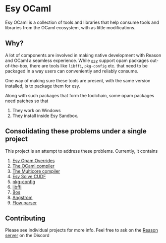 # Esy OCaml

Esy OCaml is a collection of tools and libraries that help consume
tools and libraries from the OCaml ecosystem, with as little
modifications. 

## Why?

A lot of components are involved in making native development with
Reason and OCaml a seamless experience. While [`esy`](https://esy.sh)
support opam packages out-of-the-box, there are tools like `libffi`,
`pkg-config` etc. that need to be packaged in a way users can
conveniently and reliably consume.

One way of making sure these tools are present, with the same version
installed, is to package them for esy.

Along with such packages that form the toolchain, some opam packages
need patches so that 

1. They work on Windows
2. They install inside Esy Sandbox.

## Consolidating these problems under a single project

This project is an attempt to address these problems. Currently, it
contains

1. [Esy Opam Overrides]((https://github.com/esy-ocaml/esy-opam-override))
2. [The OCaml compiler](https://github.com/esy-ocaml/ocaml)
3. [The Multicore compiler](https://github.com/esy-ocaml/ocaml-multicore)
4. [Esy Solve CUDF](https://github.com/esy-ocaml/esy-solve-cudf)
5. [pkg-config](https://github.com/esy-ocaml/yarn-pkg-config)
6. [libffi](https://github.com/esy-ocaml/libffi)
7. [Bos](https://github.com/esy-ocaml/bos)
8. [Angstrom](https://github.com/esy-ocaml/angstrom)
9. [Flow parser](https://github.com/esy-ocaml/flow-parser)

## Contributing

   Please see individual projects for more info. Feel free to ask on
   the [Reason server](https://discord.gg/reasonml) on the Discord
